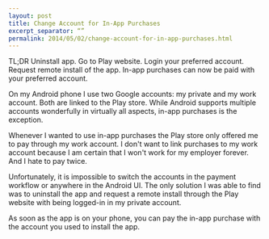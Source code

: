 ```yaml
---
layout: post
title: Change Account for In-App Purchases
excerpt_separator: “”
permalink: 2014/05/02/change-account-for-in-app-purchases.html
---
```

TL;DR Uninstall app. Go to Play website. Login your preferred account. Request remote install of the app. In-app purchases can now be paid with your preferred account.

On my Android phone I use two Google accounts: my private and my work account. Both are linked to the Play store. While Android supports multiple accounts wonderfully in virtually all aspects,  in-app purchases is the exception.

Whenever I wanted to use in-app purchases the Play store only offered me to pay through my work account. I don't want to link purchases to my work account because I am certain that I won't work for my employer forever. And I hate to pay twice.

Unfortunately, it is impossible to switch the accounts in the payment workflow or anywhere in the Android UI. The only solution I was able to find was to uninstall the app and request a remote install through the Play website with being logged-in in my private account.

As soon as the app is on your phone, you can pay the in-app purchase with the account you used to install the app.